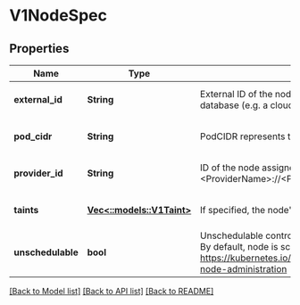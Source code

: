 # V1NodeSpec

## Properties
Name | Type | Description | Notes
------------ | ------------- | ------------- | -------------
**external_id** | **String** | External ID of the node assigned by some machine database (e.g. a cloud provider). Deprecated. | [optional] [default to null]
**pod_cidr** | **String** | PodCIDR represents the pod IP range assigned to the node. | [optional] [default to null]
**provider_id** | **String** | ID of the node assigned by the cloud provider in the format: &lt;ProviderName&gt;://&lt;ProviderSpecificNodeID&gt; | [optional] [default to null]
**taints** | [**Vec<::models::V1Taint>**](v1.Taint.md) | If specified, the node&#39;s taints. | [optional] [default to null]
**unschedulable** | **bool** | Unschedulable controls node schedulability of new pods. By default, node is schedulable. More info: https://kubernetes.io/docs/concepts/nodes/node/#manual-node-administration | [optional] [default to null]

[[Back to Model list]](../README.md#documentation-for-models) [[Back to API list]](../README.md#documentation-for-api-endpoints) [[Back to README]](../README.md)


